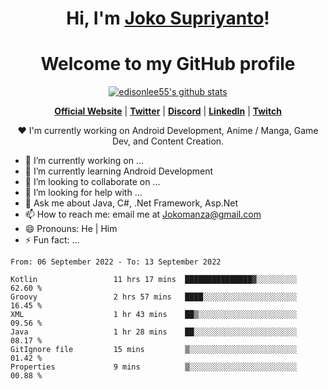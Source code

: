 <h1 align="center">Hi, I'm <a href="https://www.google.com">Joko Supriyanto</a>!</h1>
<h1 align="center">Welcome to my GitHub profile</h1>

<p align="center">
  <a href="https://github.com/jokomanza"><img src="https://github-readme-stats.vercel.app/api?username=jokomanza&hide_border=true&show_icons=true" alt="edisonlee55's github stats"></a>
</p>

<p align="center">
  <strong><a href="https://www.google.com">Official Website</a></strong> |
  <strong><a href="https://twitter.com/jokomanza">Twitter</a></strong> |
  <strong><a href="https://discord.gg/nYXzaUS">Discord</a></strong> |
  <strong><a href="https://www.linkedin.com/in/jokomanza">LinkedIn</a></strong> |
  <strong><a href="https://www.twitch.tv/jokomanza">Twitch</a></strong>
</p>

<p align="center">❤ I'm currently working on Android Development, Anime / Manga, Game Dev, and Content Creation.</p>

- 🔭 I’m currently working on ...
- 🌱 I’m currently learning Android Development
- 👯 I’m looking to collaborate on ...
- 🤔 I’m looking for help with ...
- 💬 Ask me about Java, C#, .Net Framework, Asp.Net
- 📫 How to reach me: email me at Jokomanza@gmail.com
- 😄 Pronouns: He | Him
- ⚡ Fun fact: ...

<!--START_SECTION:waka-->

```text
From: 06 September 2022 - To: 13 September 2022

Kotlin                 11 hrs 17 mins  ███████████████▓░░░░░░░░░   62.60 %
Groovy                 2 hrs 57 mins   ████░░░░░░░░░░░░░░░░░░░░░   16.45 %
XML                    1 hr 43 mins    ██▒░░░░░░░░░░░░░░░░░░░░░░   09.56 %
Java                   1 hr 28 mins    ██░░░░░░░░░░░░░░░░░░░░░░░   08.17 %
GitIgnore file         15 mins         ▒░░░░░░░░░░░░░░░░░░░░░░░░   01.42 %
Properties             9 mins          ▒░░░░░░░░░░░░░░░░░░░░░░░░   00.88 %
```

<!--END_SECTION:waka-->
